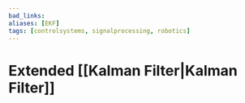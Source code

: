 ```yaml
---
bad_links: 
aliases: [EKF]
tags: [controlsystems, signalprocessing, robotics]
---
```

# Extended [[Kalman Filter|Kalman Filter]]
